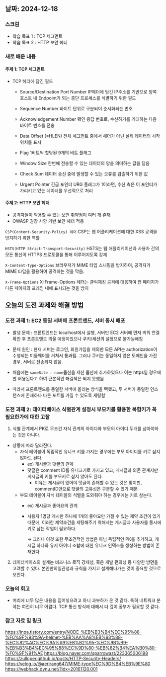 ## 날짜: 2024-12-18

### 스크럼
- 학습 목표 1 : TCP 세그먼트
- 학습 목표 2 : HTTP 보안 헤더

### 새로 배운 내용
#### 주제 1: TCP 세그먼트
- TCP 헤더에 담긴 필드
    - Source/Destination Port Number
    IP헤더에 담긴 IP주소를 기반으로 양쪽 호스트 내 Endpoint가 되는 종단 프로세스를 식별하기 위한 필드

    - Sequence Number
    바이트 단위로 구분되어 순서화되는 번호

    - Acknowledgement Number
    확인 응답 번호로, 수신하기를 기대하는 다음 바이트 번호를 전송

    - Data Offset (=HLEN)
    전체 세그먼트 중에서 헤더가 아닌 실제 데이터의 시작 위치를 표시

    - Flag
    1비트씩 할당된 9개의 비트 플래그

    - Window Size
    한번에 전송할 수 있는 데이터의 양을 의미하는 값을 담음

    - Check Sum
    데이터 송신 중에 발생할 수 있는 오류를 검출하기 위한 값

    - Urgent Pointer
    긴급 포인터
    URG 플래그가 1이라면, 수신 측은 이 포인터가 가리키고 있는 데이터를 우선적으로 처리

#### 주제 2: HTTP 보안 헤더
- 공격자들이 악용할 수 있는 보안 취약점이 여러 개 존재
-  OWASP 권장 사항 기반 보안 헤더 적용

`CSP(Content-Security-Policy) 헤더`
CSP는 웹 어플리케이션에 대한 XSS 공격을 방지하기 위한 역할

`HSTS(HTTP Strict-Transport-Security)`
HSTS는 웹 애플리케이션과 사용자 간의 모든 통신이 HTTPS 프로토콜을 통해 이루어지도록 강제

`X-Content-Type-Options`
브라우저가 MIME 타입 스니핑을 방지하여, 공격자가 MIME 타입을 활용하여 공격하는 것을 막음.

`X-Frame-Options`
X-Frame-Options 헤더는 클릭재킹 공격에 대응하여 웹 페이지가 다른 페이지의 프레임 내에 표시되는 것을 방지

## 오늘의 도전 과제와 해결 방법
### 도전 과제 1: EC2 동일 서버에 프론트엔드, 서버 동시 배포
- 발생 문제 : 프론트엔드는 localhost에서 실행, 서버만 EC2 서버에 먼저 띄워 연결 확인 후 프론트엔드 띄울 예정이었으나 쿠키/세션의 설정으로 불가능해짐

- 문제 원인 : 현재 서버는 로그인, 회원가입을 제외한 모든 API는 authorization이 수행되는 미들웨어를 거쳐서 통과됨. 그러나 쿠키는 동일하지 않은 도메인을 가진 경우, 서버로 전송되지 않음. 
- 처음에는 `sameSite : none`옵션을 세션 옵션에 추가하였으나 이는 https일 경우에만 허용된다고 하여 근본적인 해결책은 되지 못했음
- 따라서 프론트엔드를 동일한 서버에 올리는 방식을 택했고, 두 서버가 동일한 인스턴스에 존재하나 다른 포트를 가질 수 있도록 세팅함

### 도전 과제 2: 데이터베이스 식별관계 설정시 부모키를 활용한 복합키가 꼭 필요한가에 대한 고찰
1. 식별 관계에서 PK로 무조건 자식 관계의 아이디와 부모의 아이디 두개를 삼아야하는 것은 아니다.
- 상황에 따라 달라진다.
    - 자식 테이블이 독립적인 유니크 키를 가지는 경우에는 부모 아이디를 키로 삼지 않아도 된다.
        - ex) 게시글과 댓글의 관계
        - 댓글은 comment ID를 유니크키로 가지고 있고, 게시글과 의존 관계지만 게시글의 키를 부모키로 삼지 않아도 된다.
            - 이유는 게시글이 있어야 댓글이 존재할 수 있는 것은 맞지만, commentID만으로 댓글의 고유성은 구분할 수 있기 때문
    - 부모 테이블이 자식 테이블의 식별을 도와줘야 하는 경우에는 키로 삼는다.
        - ex) 게시글과 좋아요의 관계
        - 사용자 1명당 게시판 하나에 1개의 좋아요만 가질 수 있는 제약 조건이 있기 때문에, 이러한 제약조건을 세팅해주기 위해서는 게시글과 사용자를 동시에 키로 삼는 작업이 필요하다.
            
            ⇒ 그러나 이것 또한 무조건적인 방법은 아님
            독립적인 PK를 추가하고, 게시글 하나와 유저 아이디 조합에 대한 유니크 인덱스를 생성하는 방법이 존재한다.
            
2. 데이터베이스의 설계는 비즈니스 로직 강제성, 혹은 개발 편의성 등 다양한 방면을 고려할 수 있다. 본인만의일관성과 규칙을 가지고 설계해나가는 것이 중요할 것으로 보인다.


### 오늘의 회고
- 머리에 너무 많은 내용을 집어넣으려고 하니 과부하가 온 것 같다. 특히 네트워크 분야는 여전히 너무 어렵다. TCP 통신 방식에 대해서 더 깊이 공부가 필요할 것 같다.

### 참고 자료 및 링크
https://inpa.tistory.com/entry/NODE-%EB%B3%B4%EC%95%88-%F0%9F%93%9A-helmet-%EB%AA%A8%EB%93%88-%EC%82%AC%EC%9A%A9%EB%B2%95-%EC%9B%B9-%EB%B3%B4%EC%95%88%EC%9D%80-%EB%82%B4%EA%B0%80-%F0%9F%91%AE
https://blog.naver.com/sparrowast/223365006198
https://zulloper.github.io/posts/HTTP-Security-Headers/
https://velog.io/@aerirang647/MIME-type%EC%9D%B4%EB%9E%80
https://webhack.dynu.net/?idx=20161120.001